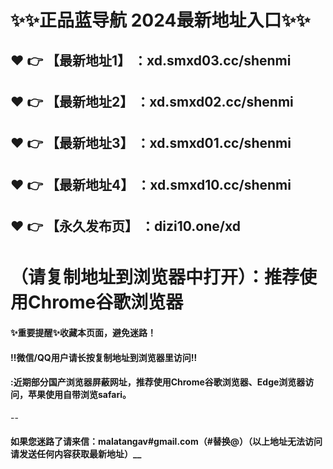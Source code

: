 # :sparkles::sparkles:正品蓝导航 2024最新地址入口:sparkles::sparkles:

 :heart: :point_right: 【最新地址1】 ：xd.smxd03.cc/shenmi
 ------
 :heart: :point_right: 【最新地址2】 ：xd.smxd02.cc/shenmi
 ------
 :heart: :point_right: 【最新地址3】 ：xd.smxd01.cc/shenmi
 ------
 :heart: :point_right: 【最新地址4】 ：xd.smxd10.cc/shenmi
 ------
  :heart: :point_right: 【永久发布页】 ：dizi10.one/xd
 ------


# （请复制地址到浏览器中打开）：推荐使用Chrome谷歌浏览器
#### :sparkles:重要提醒:sparkles:收藏本页面，避免迷路！
#### ‼️微信/QQ用户请长按复制地址到浏览器里访问‼
#### :近期部分国产浏览器屏蔽网址，推荐使用Chrome谷歌浏览器、Edge浏览器访问，苹果使用自带浏览safari。
--
#### 如果您迷路了请来信：malatangav#gmail.com（#替换@）（以上地址无法访问请发送任何内容获取最新地址）__
